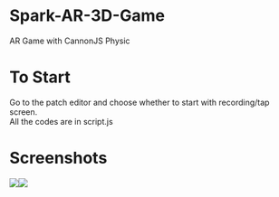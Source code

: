 # Spark-AR-3D-Game
AR Game with CannonJS Physic

# To Start
Go to the patch editor and choose whether to start with recording/tap screen.  
All the codes are in script.js

# Screenshots
<img src="https://i.imgur.com/xixg1z5.jpg"><img src="https://i.imgur.com/hhQPx7B.jpg">
